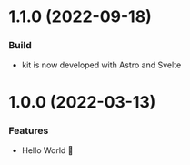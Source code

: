 # 1.1.0 (2022-09-18)

### Build

- kit is now developed with Astro and Svelte

# 1.0.0 (2022-03-13)

### Features

- Hello World 👋
